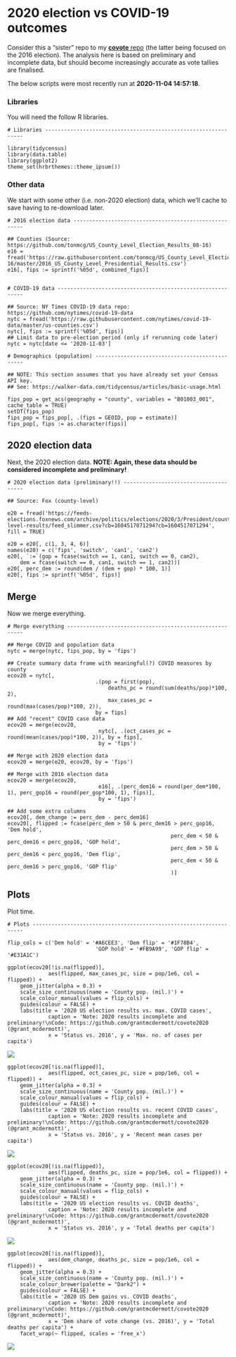 
<!-- README.md is generated from README.Rmd. Please edit that file -->

# 2020 election vs COVID-19 outcomes

<!-- badges: start -->
<!-- badges: end -->

Consider this a “sister” repo to my [**covote**
repo](https://github.com/grantmcdermott/covote) (the latter being
focused on the 2016 election). The analysis here is based on preliminary
and incomplete data, but should become increasingly accurate as vote
tallies are finalised.

The below scripts were most recently run at **2020-11-04 14:57:18**.

### Libraries

You will need the follow R libraries.

    # Libraries ---------------------------------------------------------------

    library(tidycensus)
    library(data.table)
    library(ggplot2)
    theme_set(hrbrthemes::theme_ipsum())

### Other data

We start with some other (i.e. non-2020 election) data, which we’ll
cache to save having to re-download later.

    # 2016 election data ------------------------------------------------------

    ## Counties (Source: https://github.com/tonmcg/US_County_Level_Election_Results_08-16)
    e16 = fread('https://raw.githubusercontent.com/tonmcg/US_County_Level_Election_Results_08-16/master/2016_US_County_Level_Presidential_Results.csv')
    e16[, fips := sprintf('%05d', combined_fips)]


    # COVID-19 data -----------------------------------------------------------

    ## Source: NY Times COVID-19 data repo: https://github.com/nytimes/covid-19-data
    nytc = fread('https://raw.githubusercontent.com/nytimes/covid-19-data/master/us-counties.csv')
    nytc[, fips := sprintf('%05d', fips)]
    ## Limit data to pre-election period (only if rerunning code later)
    nytc = nytc[date <= '2020-11-03']

    # Demographics (population) -----------------------------------------------

    ## NOTE: This section assumes that you have already set your Census API key.
    ## See: https://walker-data.com/tidycensus/articles/basic-usage.html

    fips_pop = get_acs(geography = "county", variables = "B01003_001", cache_table = TRUE)
    setDT(fips_pop)
    fips_pop = fips_pop[, .(fips = GEOID, pop = estimate)]
    fips_pop[, fips := as.character(fips)]

## 2020 election data

Next, the 2020 election data. **NOTE: Again, these data should be
considered incomplete and preliminary!**

    # 2020 election data (preliminary!!) --------------------------------------

    ## Source: Fox (county-level)

    e20 = fread('https://feeds-elections.foxnews.com/archive/politics/elections/2020/3/President/county-level-results/feed_slimmer.csv?cb=1604517071294?cb=1604517071294', fill = TRUE)

    e20 = e20[, c(1, 3, 4, 6)]
    names(e20) = c('fips', 'switch', 'can1', 'can2')
    e20[, `:=`(gop = fcase(switch == 1, can1, switch == 0, can2), 
        dem = fcase(switch == 0, can1, switch == 1, can2))]
    e20[, perc_dem := round(dem / (dem + gop) * 100, 1)]
    e20[, fips := sprintf('%05d', fips)]

## Merge

Now we merge everything.

    # Merge everything --------------------------------------------------------

    ## Merge COVID and population data
    nytc = merge(nytc, fips_pop, by = 'fips')

    ## Create summary data frame with meaningful(?) COVID measures by county
    ecov20 = nytc[, 
                                .(pop = first(pop), 
                                    deaths_pc = round(sum(deaths/pop)*100, 2),
                                    max_cases_pc = round(max(cases/pop)*100, 2)), 
                                by = fips]
    ## Add "recent" COVID case data
    ecov20 = merge(ecov20,
                                 nytc[, .(oct_cases_pc = round(mean(cases/pop)*100, 2)), by = fips], 
                                 by = 'fips')

    ## Merge with 2020 election data
    ecov20 = merge(e20, ecov20, by = 'fips')

    ## Merge with 2016 election data
    ecov20 = merge(ecov20, 
                                 e16[, .(perc_dem16 = round(per_dem*100, 1), perc_gop16 = round(per_gop*100, 1), fips)], 
                                 by = 'fips')

    ## Add some extra columns
    ecov20[, dem_change := perc_dem - perc_dem16]
    ecov20[, flipped := fcase(perc_dem > 50 & perc_dem16 > perc_gop16, 'Dem hold',
                                                        perc_dem < 50 & perc_dem16 < perc_gop16, 'GOP hold',
                                                        perc_dem > 50 & perc_dem16 < perc_gop16, 'Dem flip',
                                                        perc_dem < 50 & perc_dem16 > perc_gop16, 'GOP flip'
                                                        )]

## Plots

Plot time.

    # Plots -------------------------------------------------------------------

    flip_cols = c('Dem hold' = '#A6CEE3', 'Dem flip' = '#1F78B4', 
                                'GOP hold' = '#FB9A99', 'GOP flip' = '#E31A1C')

    ggplot(ecov20[!is.na(flipped)], 
                 aes(flipped, max_cases_pc, size = pop/1e6, col = flipped)) +
        geom_jitter(alpha = 0.3) +
        scale_size_continuous(name = 'County pop. (mil.)') +
        scale_colour_manual(values = flip_cols) +
        guides(colour = FALSE) +
        labs(title = '2020 US election results vs. max. COVID cases',
                 caption = 'Note: 2020 results incomplete and preliminary!\nCode: https://github.com/grantmcdermott/covote2020 (@grant_mcdermott)',
                 x = 'Status vs. 2016', y = 'Max. no. of cases per capita')

![](README_files/figure-gfm/ecov20_plots-1.png)<!-- -->


    ggplot(ecov20[!is.na(flipped)], 
                 aes(flipped, oct_cases_pc, size = pop/1e6, col = flipped)) +
        geom_jitter(alpha = 0.3) +
        scale_size_continuous(name = 'County pop. (mil.)') +
        scale_colour_manual(values = flip_cols) +
        guides(colour = FALSE) +
        labs(title = '2020 US election results vs. recent COVID cases',
                 caption = 'Note: 2020 results incomplete and preliminary!\nCode: https://github.com/grantmcdermott/covote2020 (@grant_mcdermott)',
                 x = 'Status vs. 2016', y = 'Recent mean cases per capita')

![](README_files/figure-gfm/ecov20_plots-2.png)<!-- -->


    ggplot(ecov20[!is.na(flipped)], 
                 aes(flipped, deaths_pc, size = pop/1e6, col = flipped)) +
        geom_jitter(alpha = 0.3) +
        scale_size_continuous(name = 'County pop. (mil.)') +
        scale_colour_manual(values = flip_cols) +
        guides(colour = FALSE) +
        labs(title = '2020 US election results vs. COVID deaths',
                 caption = 'Note: 2020 results incomplete and preliminary!\nCode: https://github.com/grantmcdermott/covote2020 (@grant_mcdermott)',
                 x = 'Status vs. 2016', y = 'Total deaths per capita')

![](README_files/figure-gfm/ecov20_plots-3.png)<!-- -->


    ggplot(ecov20[!is.na(flipped)], 
                 aes(dem_change, deaths_pc, size = pop/1e6, col = flipped)) +
        geom_jitter(alpha = 0.3) +
        scale_size_continuous(name = 'County pop. (mil.)') +
        scale_colour_brewer(palette = "Dark2") +
        guides(colour = FALSE) +
        labs(title = '2020 US Dem gains vs. COVID deaths',
                 caption = 'Note: 2020 results incomplete and preliminary!\nCode: https://github.com/grantmcdermott/covote2020 (@grant_mcdermott)',
                 x = 'Dem share of vote change (vs. 2016)', y = 'Total deaths per capita') +
        facet_wrap(~ flipped, scales = 'free_x')

![](README_files/figure-gfm/ecov20_plots-4.png)<!-- -->
